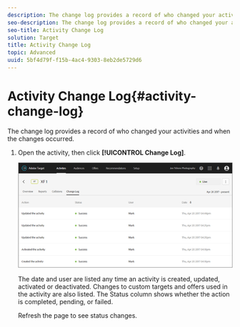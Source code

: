 ```yaml
---
description: The change log provides a record of who changed your activities and when the changes occurred.
seo-description: The change log provides a record of who changed your activities and when the changes occurred.
seo-title: Activity Change Log
solution: Target
title: Activity Change Log
topic: Advanced
uuid: 5bf4d79f-f15b-4ac4-9303-8eb2de5729d6
---
```


# Activity Change Log{#activity-change-log}

The change log provides a record of who changed your activities and when the changes occurred.

1. Open the activity, then click **[!UICONTROL Change Log]**.

   ![](assets/change_log.png)

   The date and user are listed any time an activity is created, updated, activated or deactivated. Changes to custom targets and offers used in the activity are also listed. The Status column shows whether the action is completed, pending, or failed.

   Refresh the page to see status changes. 

